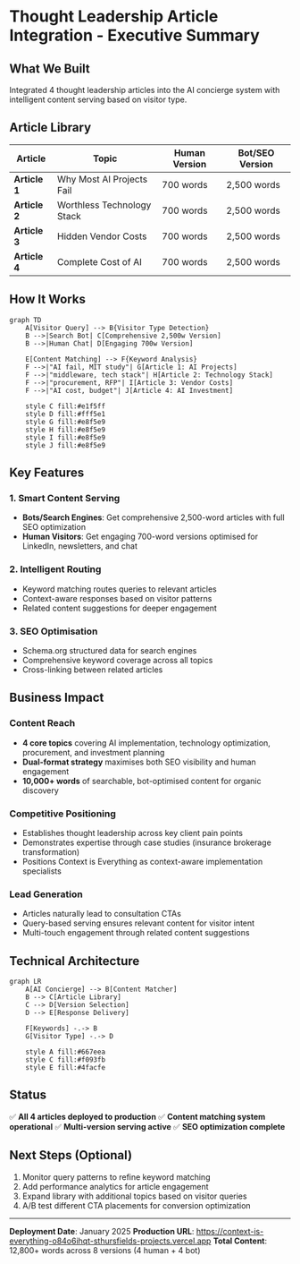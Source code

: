 # Thought Leadership Article Integration - Executive Summary

## What We Built

Integrated 4 thought leadership articles into the AI concierge system with intelligent content serving based on visitor type.

## Article Library

| Article | Topic | Human Version | Bot/SEO Version |
|---------|-------|---------------|-----------------|
| **Article 1** | Why Most AI Projects Fail | 700 words | 2,500 words |
| **Article 2** | Worthless Technology Stack | 700 words | 2,500 words |
| **Article 3** | Hidden Vendor Costs | 700 words | 2,500 words |
| **Article 4** | Complete Cost of AI | 700 words | 2,500 words |

## How It Works

```mermaid
graph TD
    A[Visitor Query] --> B{Visitor Type Detection}
    B -->|Search Bot| C[Comprehensive 2,500w Version]
    B -->|Human Chat| D[Engaging 700w Version]

    E[Content Matching] --> F{Keyword Analysis}
    F -->|"AI fail, MIT study"| G[Article 1: AI Projects]
    F -->|"middleware, tech stack"| H[Article 2: Technology Stack]
    F -->|"procurement, RFP"| I[Article 3: Vendor Costs]
    F -->|"AI cost, budget"| J[Article 4: AI Investment]

    style C fill:#e1f5ff
    style D fill:#fff5e1
    style G fill:#e8f5e9
    style H fill:#e8f5e9
    style I fill:#e8f5e9
    style J fill:#e8f5e9
```

## Key Features

### 1. Smart Content Serving
- **Bots/Search Engines**: Get comprehensive 2,500-word articles with full SEO optimization
- **Human Visitors**: Get engaging 700-word versions optimised for LinkedIn, newsletters, and chat

### 2. Intelligent Routing
- Keyword matching routes queries to relevant articles
- Context-aware responses based on visitor patterns
- Related content suggestions for deeper engagement

### 3. SEO Optimisation
- Schema.org structured data for search engines
- Comprehensive keyword coverage across all topics
- Cross-linking between related articles

## Business Impact

### Content Reach
- **4 core topics** covering AI implementation, technology optimization, procurement, and investment planning
- **Dual-format strategy** maximises both SEO visibility and human engagement
- **10,000+ words** of searchable, bot-optimised content for organic discovery

### Competitive Positioning
- Establishes thought leadership across key client pain points
- Demonstrates expertise through case studies (insurance brokerage transformation)
- Positions Context is Everything as context-aware implementation specialists

### Lead Generation
- Articles naturally lead to consultation CTAs
- Query-based serving ensures relevant content for visitor intent
- Multi-touch engagement through related content suggestions

## Technical Architecture

```mermaid
graph LR
    A[AI Concierge] --> B[Content Matcher]
    B --> C[Article Library]
    C --> D[Version Selection]
    D --> E[Response Delivery]

    F[Keywords] -.-> B
    G[Visitor Type] -.-> D

    style A fill:#667eea
    style C fill:#f093fb
    style E fill:#4facfe
```

## Status

✅ **All 4 articles deployed to production**
✅ **Content matching system operational**
✅ **Multi-version serving active**
✅ **SEO optimization complete**

## Next Steps (Optional)

1. Monitor query patterns to refine keyword matching
2. Add performance analytics for article engagement
3. Expand library with additional topics based on visitor queries
4. A/B test different CTA placements for conversion optimization

---

**Deployment Date**: January 2025
**Production URL**: https://context-is-everything-o84o6ihqt-sthursfields-projects.vercel.app
**Total Content**: 12,800+ words across 8 versions (4 human + 4 bot)
